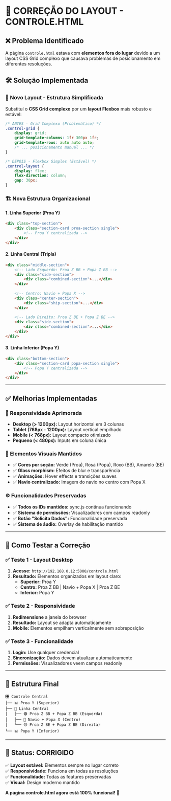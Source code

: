 # 🔧 CORREÇÃO DO LAYOUT - CONTROLE.HTML

## ❌ **Problema Identificado**
A página `controle.html` estava com **elementos fora do lugar** devido a um layout CSS Grid complexo que causava problemas de posicionamento em diferentes resoluções.

## 🛠️ **Solução Implementada**

### **📐 Novo Layout - Estrutura Simplificada**

Substituí o **CSS Grid complexo** por um **layout Flexbox** mais robusto e estável:

```css
/* ANTES - Grid Complexo (Problemático) */
.control-grid {
    display: grid;
    grid-template-columns: 1fr 300px 1fr;
    grid-template-rows: auto auto auto;
    /* ... posicionamento manual ... */
}

/* DEPOIS - Flexbox Simples (Estável) */
.control-layout {
    display: flex;
    flex-direction: column;
    gap: 30px;
}
```

### **🏗️ Nova Estrutura Organizacional**

#### **1. Linha Superior (Proa Y)**
```html
<div class="top-section">
    <div class="section-card proa-section single">
        <!-- Proa Y centralizada -->
    </div>
</div>
```

#### **2. Linha Central (Tripla)**
```html
<div class="middle-section">
    <!-- Lado Esquerdo: Proa Z BB + Popa Z BB -->
    <div class="side-section">
        <div class="combined-section">...</div>
    </div>
    
    <!-- Centro: Navio + Popa X -->
    <div class="center-section">
        <div class="ship-section">...</div>
    </div>
    
    <!-- Lado Direito: Proa Z BE + Popa Z BE -->
    <div class="side-section">
        <div class="combined-section">...</div>
    </div>
</div>
```

#### **3. Linha Inferior (Popa Y)**
```html
<div class="bottom-section">
    <div class="section-card popa-section single">
        <!-- Popa Y centralizada -->
    </div>
</div>
```

---

## ✅ **Melhorias Implementadas**

### **📱 Responsividade Aprimorada**
- **Desktop (> 1200px):** Layout horizontal em 3 colunas
- **Tablet (768px - 1200px):** Layout vertical empilhado  
- **Mobile (< 768px):** Layout compacto otimizado
- **Pequeno (< 480px):** Inputs em coluna única

### **🎨 Elementos Visuais Mantidos**
- ✅ **Cores por seção:** Verde (Proa), Rosa (Popa), Roxo (BB), Amarelo (BE)
- ✅ **Glass morphism:** Efeitos de blur e transparência
- ✅ **Animações:** Hover effects e transições suaves
- ✅ **Navio centralizado:** Imagem do navio no centro com Popa X

### **⚙️ Funcionalidades Preservadas**
- ✅ **Todos os IDs mantidos:** sync.js continua funcionando
- ✅ **Sistema de permissões:** Visualizadores com campos readonly
- ✅ **Botão "Solicita Dados":** Funcionalidade preservada
- ✅ **Sistema de áudio:** Overlay de habilitação mantido

---

## 🧪 **Como Testar a Correção**

### **✅ Teste 1 - Layout Desktop**
1. **Acesse:** `http://192.168.0.12:5000/controle.html`
2. **Resultado:** Elementos organizados em layout claro:
   - **Superior:** Proa Y
   - **Centro:** Proa Z BB | Navio + Popa X | Proa Z BE  
   - **Inferior:** Popa Y

### **✅ Teste 2 - Responsividade**
1. **Redimensione** a janela do browser
2. **Resultado:** Layout se adapta automaticamente
3. **Mobile:** Elementos empilham verticalmente sem sobreposição

### **✅ Teste 3 - Funcionalidade**
1. **Login:** Use qualquer credencial
2. **Sincronização:** Dados devem atualizar automaticamente
3. **Permissões:** Visualizadores veem campos readonly

---

## 🎯 **Estrutura Final**

```
🎛️ Controle Central
├── 📊 Proa Y (Superior)
├── 🏢 Linha Central
│   ├── 🟣 Proa Z BB + Popa Z BB (Esquerda)
│   ├── 🚢 Navio + Popa X (Centro)  
│   └── 🟡 Proa Z BE + Popa Z BE (Direita)
└── 📊 Popa Y (Inferior)
```

---

## 🚀 **Status: CORRIGIDO**
✅ **Layout estável:** Elementos sempre no lugar correto  
✅ **Responsividade:** Funciona em todas as resoluções  
✅ **Funcionalidade:** Todas as features preservadas  
✅ **Visual:** Design moderno mantido  

**A página controle.html agora está 100% funcional!** 🎉 